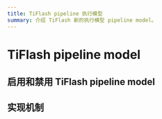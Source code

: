 ```yaml
---
title: TiFlash pipeline 执行模型
summary: 介绍 TiFlash 新的执行模型 pipeline model。
---
```


# TiFlash pipeline model

## 启用和禁用 TiFlash pipeline model

## 实现机制
